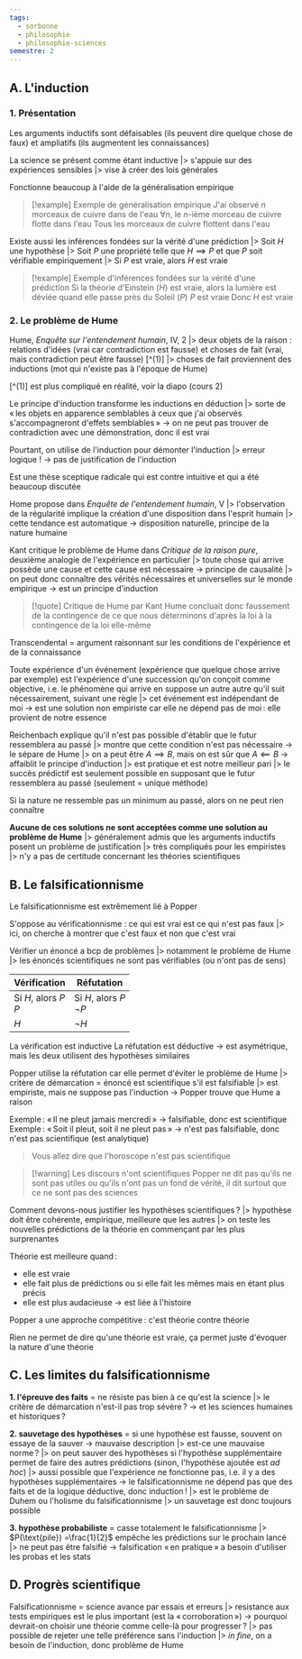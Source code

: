```yaml
---
tags:
  - sorbonne
  - philosophie
  - philosophie-sciences
semestre: 2
---
```

## A. L'induction 
### 1. Présentation
Les arguments inductifs sont défaisables (ils peuvent dire quelque chose de faux) et ampliatifs (ils augmentent les connaissances)

La science se présent comme étant inductive
|> s'appuie sur des expériences sensibles
|> vise à créer des lois générales

Fonctionne beaucoup à l'aide de la généralisation empirique

> [!example] Exemple de généralisation empirique
> J'ai observé $n$ morceaux de cuivre dans de l'eau
> $\forall n$, le $n$-ième morceau de cuivre flotte dans l'eau
> Tous les morceaux de cuivre flottent dans l'eau

Existe aussi les inférences fondées sur la vérité d'une prédiction
|> Soit $H$ une hypothèse
|> Soit $P$ une propriété telle que $H\implies P$ et que $P$ soit vérifiable empiriquement
|> Si $P$ est vraie, alors $H$ est vraie

> [!example] Exemple d'inférences fondées sur la vérité d'une prédiction
> Si la théorie d'Einstein ($H$) est vraie, alors la lumière est déviée quand elle passe près du Soleil ($P$)
> $P$ est vraie
> Donc $H$ est vraie
### 2. Le problème de Hume
Hume, _Enquête sur l'entendement humain_, IV, 2
|> deux objets de la raison : relations d'idées (vrai car contradiction est fausse) et choses de fait (vrai, mais contradiction peut être fausse) [^(1)]
|> choses de fait proviennent des inductions (mot qui n'existe pas à l'époque de Hume)

[^(1)] est plus compliqué en réalité, voir la diapo (cours 2)

Le principe d'induction transforme les inductions en déduction
|> sorte de « les objets en apparence semblables à ceux que j'ai observés s'accompagneront d'effets semblables »
-> on ne peut pas trouver de contradiction avec une démonstration, donc il est vrai

Pourtant, on utilise de l'induction pour démonter l'induction
|> erreur logique !
-> pas de justification de l'induction

Est une thèse sceptique radicale qui est contre intuitive et qui a été beaucoup discutée

Home propose dans _Enquête de l'entendement humain_, V 
|> l'observation de la régularité implique la création d'une disposition dans l'esprit humain
|> cette tendance est automatique
-> disposition naturelle, principe de la nature humaine

Kant critique le problème de Hume dans _Critique de la raison pure_, deuxième analogie de l'expérience en particulier
|> toute chose qui arrive possède une cause et cette cause est nécessaire -> principe de causalité
|> on peut donc connaître des vérités nécessaires et universelles sur le monde empirique
-> est un principe d'induction

> [!quote] Critique de Hume par Kant
> Hume concluait donc faussement de la contingence de ce que nous déterminons d'après la loi à la contingence de la loi elle-même

Transcendental = argument raisonnant sur les conditions de l'expérience et de la connaissance

Toute expérience d'un événement (expérience que quelque chose arrive par exemple) est l'expérience d'une succession qu'on conçoit comme objective, i.e. le phénomène qui arrive en suppose un autre autre qu'il suit nécessairement, suivant une règle
|> cet événement est indépendant de moi
-> est une solution non empiriste car elle ne dépend pas de moi : elle provient de notre essence

Reichenbach explique qu'il n'est pas possible d'établir que le futur ressemblera au passé
|> montre que cette condition n'est pas nécessaire -> le sépare de Hume
|> on a peut être $A\implies B$, mais on est sûr que $A\impliedby B$
-> affaiblit le principe d'induction
|> est pratique et est notre meilleur pari
|> le succès prédictif est seulement possible en supposant que le futur ressemblera au passé (seulement = unique méthode)

Si la nature ne ressemble pas un minimum au passé, alors on ne peut rien connaître

**Aucune de ces solutions ne sont acceptées comme une solution au problème de Hume**
|> généralement admis que les arguments inductifs posent un problème de justification
|> très compliqués pour les empiristes
|> n'y a pas de certitude concernant les théories scientifiques
## B. Le falsificationnisme
Le falsificationnisme est extrêmement lié à Popper

S'oppose au vérificationnisme : ce qui est vrai est ce qui n'est pas faux
|> ici, on cherche à montrer que c'est faux et non que c'est vrai

Vérifier un énoncé a bcp de problèmes
|> notamment le problème de Hume
|> les énoncés scientifiques ne sont pas vérifiables (ou n'ont pas de sens)

| Vérification             | Réfutation                     |
| ------------------------ | ------------------------------ |
| Si $H$, alors $P$<br>$P$ | Si $H$, alors $P$<br>$\lnot P$ |
| $H$                      | $\lnot H$                      |
La vérification est inductive
La réfutation est déductive
-> est asymétrique, mais les deux utilisent des hypothèses similaires

Popper utilise la réfutation car elle permet d'éviter le problème de Hume
|> critère de démarcation = énoncé est scientifique s'il est falsifiable
|> est empiriste, mais ne suppose pas l'induction
-> Popper trouve que Hume a raison

Exemple : « Il ne pleut jamais mercredi » -> falsifiable, donc est scientifique
Exemple : « Soit il pleut, soit il ne pleut pas » -> n'est pas falsifiable, donc n'est pas scientifique (est analytique)

>Vous allez dire que l'horoscope n'est pas scientifique

> [!warning] Les discours n'ont scientifiques 
> Popper ne dit pas qu'ils ne sont pas utiles ou qu'ils n'ont pas un fond de vérité, il dit surtout que ce ne sont pas des sciences

Comment devons-nous justifier les hypothèses scientifiques ?
|> hypothèse doit être cohérente, empirique, meilleure que les autres
|> on teste les nouvelles prédictions de la théorie en commençant par les plus surprenantes

Théorie est meilleure quand :
- elle est vraie
- elle fait plus de prédictions ou si elle fait les mêmes mais en étant plus précis
- elle est plus audacieuse -> est liée à l'histoire

Popper a une approche compétitive : c'est théorie contre théorie

Rien ne permet de dire qu'une théorie est vraie, ça permet juste d'évoquer la nature d'une théorie
## C. Les limites du falsificationnisme
**1. l'épreuve des faits** = ne résiste pas bien à ce qu'est la science
|> le critère de démarcation n'est-il pas trop sévère ? -> et les sciences humaines et historiques ?

**2. sauvetage des hypothèses** = si une hypothèse est fausse, souvent on essaye de la sauver -> mauvaise description
|> est-ce une mauvaise norme ?
|> on peut sauver des hypothèses si l'hypothèse supplémentaire permet de faire des autres prédictions (sinon, l'hypothèse ajoutée est *ad hoc*)
|> aussi possible que l'expérience ne fonctionne pas, i.e. il y a des hypothèses supplémentaires
-> le falsificationnisme ne dépend pas que des faits et de la logique déductive, donc induction !
|> est le problème de Duhem ou l'holisme du falsificationnisme
|> un sauvetage est donc toujours possible

**3. hypothèse probabiliste** = casse totalement le falsificationnisme
|> $P(\text{pile}) =\frac{1}{2}$ empêche les prédictions sur le prochain lancé
|> ne peut pas être falsifié
-> falsification « en pratique » a besoin d'utiliser les probas et les stats
## D. Progrès scientifique
Falsificationnisme = science avance par essais et erreurs
|> resistance aux tests empiriques est le plus important (est la « corroboration »)
-> pourquoi devrait-on choisir une théorie comme celle-là pour progresser ?
|> pas possible de rejeter une telle préférence sans l'induction
|> *in fine*, on a besoin de l'induction, donc problème de Hume